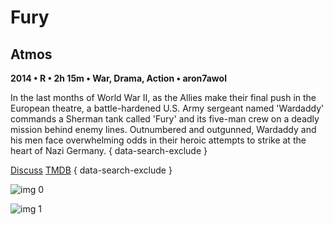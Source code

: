 # Fury

## Atmos

**2014 • R • 2h 15m • War, Drama, Action • aron7awol**

In the last months of World War II, as the Allies make their final push in the European theatre, a battle-hardened U.S. Army sergeant named 'Wardaddy' commands a Sherman tank called 'Fury' and its five-man crew on a deadly mission behind enemy lines. Outnumbered and outgunned, Wardaddy and his men face overwhelming odds in their heroic attempts to strike at the heart of Nazi Germany.
{ data-search-exclude }

[Discuss](https://www.avsforum.com/threads/bass-eq-for-filtered-movies.2995212/post-57144132)  [TMDB](228150)
{ data-search-exclude }

![img 0](https://i.imgur.com/8Ic0pqO.jpg)

![img 1](https://i.imgur.com/wm8p70S.jpg)

